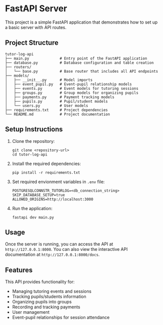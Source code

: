 # FastAPI Server

This project is a simple FastAPI application that demonstrates how to set up a basic server with API routes.

## Project Structure

```
tutor-log-api
├── main.py              # Entry point of the FastAPI application
├── database.py          # Database configuration and table creation
├── routers/
│   └── base.py          # Base router that includes all API endpoints
├── models/
│   ├── __init__.py      # Model imports
│   ├── event_pupil.py   # Event-pupil relationship models
│   ├── events.py        # Event models for tutoring sessions
│   ├── groups.py        # Group models for organizing pupils
│   ├── payments.py      # Payment tracking models
│   ├── pupils.py        # Pupil/student models
│   └── users.py         # User models
├── requirements.txt     # Project dependencies
└── README.md            # Project documentation
```

## Setup Instructions

1. Clone the repository:
   ```
   git clone <repository-url>
   cd tutor-log-api
   ```

2. Install the required dependencies:
   ```
   pip install -r requirements.txt
   ```

3. Set required envionment variables in `.env` file:
   ```
   POSTGRESQLCONNSTR_TUTORLOG=<db_connection_string>
   SKIP_DATABASE_SETUP=true
   ALLOWED_ORIGINS=http://localhost:3000
   ``` 

4. Run the application:
   ```
   fastapi dev main.py 
   ```

## Usage

Once the server is running, you can access the API at `http://127.0.0.1:8000`. You can also view the interactive API documentation at `http://127.0.0.1:8000/docs`.

## Features

This API provides functionality for:
- Managing tutoring events and sessions
- Tracking pupils/students information
- Organizing pupils into groups
- Recording and tracking payments
- User management
- Event-pupil relationships for session attendance
